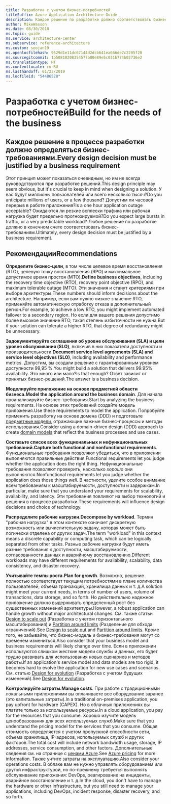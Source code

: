 ```yaml
---
title: Разработка с учетом бизнес-потребностей
titleSuffix: Azure Application Architecture Guide
description: Каждое решение по разработке должно соответствовать бизнес-требованиям.
author: MikeWasson
ms.date: 08/30/2018
ms.topic: guide
ms.service: architecture-center
ms.subservice: reference-architecture
ms.custom: seojan19
ms.openlocfilehash: 9529d1e11dc67144d2dcb641ea666de7c2205f20
ms.sourcegitcommit: 1b50810208354577b00e89e5c031b774b02736e2
ms.translationtype: HT
ms.contentlocale: ru-RU
ms.lasthandoff: 01/23/2019
ms.locfileid: "54486528"
---
```

# <a name="build-for-the-needs-of-the-business"></a><span data-ttu-id="23a9c-103">Разработка с учетом бизнес-потребностей</span><span class="sxs-lookup"><span data-stu-id="23a9c-103">Build for the needs of the business</span></span>

## <a name="every-design-decision-must-be-justified-by-a-business-requirement"></a><span data-ttu-id="23a9c-104">Каждое решение в процессе разработки должно определяться бизнес-требованиями.</span><span class="sxs-lookup"><span data-stu-id="23a9c-104">Every design decision must be justified by a business requirement</span></span>

<span data-ttu-id="23a9c-105">Этот принцип может показаться очевидным, но им не всегда руководствуются при разработке решений.</span><span class="sxs-lookup"><span data-stu-id="23a9c-105">This design principle may seem obvious, but it's crucial to keep in mind when designing a solution.</span></span> <span data-ttu-id="23a9c-106">У вас будут миллионы пользователей или всего несколько тысяч?</span><span class="sxs-lookup"><span data-stu-id="23a9c-106">Do you anticipate millions of users, or a few thousand?</span></span> <span data-ttu-id="23a9c-107">Допустим ли часовой перерыв в работе приложения?</span><span class="sxs-lookup"><span data-stu-id="23a9c-107">Is a one hour application outage acceptable?</span></span> <span data-ttu-id="23a9c-108">Ожидаются ли резкие всплески трафика или рабочая нагрузка будет предельно прогнозируемой?</span><span class="sxs-lookup"><span data-stu-id="23a9c-108">Do you expect large bursts in traffic, or a very predictable workload?</span></span> <span data-ttu-id="23a9c-109">Любое решение по разработке должно в конечном счете соответствовать бизнес-требованиям.</span><span class="sxs-lookup"><span data-stu-id="23a9c-109">Ultimately, every design decision must be justified by a business requirement.</span></span>

## <a name="recommendations"></a><span data-ttu-id="23a9c-110">Рекомендации</span><span class="sxs-lookup"><span data-stu-id="23a9c-110">Recommendations</span></span>

<span data-ttu-id="23a9c-111">**Определите бизнес-цели**, в том числе целевое время восстановления (RTO), целевую точку восстановления (RPO) и максимальное допустимое время простоя (MTO).</span><span class="sxs-lookup"><span data-stu-id="23a9c-111">**Define business objectives**, including the recovery time objective (RTO), recovery point objective (RPO), and maximum tolerable outage (MTO).</span></span> <span data-ttu-id="23a9c-112">Эти значения и станут критериями при выборе архитектуры.</span><span class="sxs-lookup"><span data-stu-id="23a9c-112">These numbers should inform decisions about the architecture.</span></span> <span data-ttu-id="23a9c-113">Например, если вам нужно низкое значение RTO, применяйте автоматическую отработку отказа в дополнительный регион.</span><span class="sxs-lookup"><span data-stu-id="23a9c-113">For example, to achieve a low RTO, you might implement automated failover to a secondary region.</span></span> <span data-ttu-id="23a9c-114">Но если для вашего решения допустимо более высокое значение RTO, такая степень избыточности не нужна.</span><span class="sxs-lookup"><span data-stu-id="23a9c-114">But if your solution can tolerate a higher RTO, that degree of redundancy might be unnecessary.</span></span>

<span data-ttu-id="23a9c-115">**Задокументируйте соглашения об уровне обслуживания (SLA) и цели уровня обслуживания (SLO)**, включив в них показатели доступности и производительности.</span><span class="sxs-lookup"><span data-stu-id="23a9c-115">**Document service level agreements (SLA) and service level objectives (SLO)**, including availability and performance metrics.</span></span> <span data-ttu-id="23a9c-116">Допустим, вы создали решение с гарантированным уровнем доступности 99,95 %.</span><span class="sxs-lookup"><span data-stu-id="23a9c-116">You might build a solution that delivers 99.95% availability.</span></span> <span data-ttu-id="23a9c-117">Это много или мало?</span><span class="sxs-lookup"><span data-stu-id="23a9c-117">Is that enough?</span></span> <span data-ttu-id="23a9c-118">Ответ зависит от принятых бизнес-решений.</span><span class="sxs-lookup"><span data-stu-id="23a9c-118">The answer is a business decision.</span></span>

<span data-ttu-id="23a9c-119">**Моделируйте приложение на основе предметной области бизнеса.**</span><span class="sxs-lookup"><span data-stu-id="23a9c-119">**Model the application around the business domain**.</span></span> <span data-ttu-id="23a9c-120">Для начала проанализируйте бизнес-требования.</span><span class="sxs-lookup"><span data-stu-id="23a9c-120">Start by analyzing the business requirements.</span></span> <span data-ttu-id="23a9c-121">На основе этих требований создайте модель приложения.</span><span class="sxs-lookup"><span data-stu-id="23a9c-121">Use these requirements to model the application.</span></span> <span data-ttu-id="23a9c-122">Попробуйте применить разработку на основе домена (DDD) и подготовьте [предметные модели][domain-model], отражающие важные бизнес-процессы и методы использования.</span><span class="sxs-lookup"><span data-stu-id="23a9c-122">Consider using a domain-driven design (DDD) approach to create [domain models][domain-model] that reflect the business processes and use cases.</span></span>

<span data-ttu-id="23a9c-123">**Составьте список всех функциональных и нефункциональных требований.**</span><span class="sxs-lookup"><span data-stu-id="23a9c-123">**Capture both functional and nonfunctional requirements**.</span></span> <span data-ttu-id="23a9c-124">Функциональные требования позволяют убедиться, что в приложении выполняются правильные действия.</span><span class="sxs-lookup"><span data-stu-id="23a9c-124">Functional requirements let you judge whether the application does the right thing.</span></span> <span data-ttu-id="23a9c-125">Нефункциональные требования позволяют проверить, насколько *хорошо* они выполняются.</span><span class="sxs-lookup"><span data-stu-id="23a9c-125">Nonfunctional requirements let you judge whether the application does those things *well*.</span></span> <span data-ttu-id="23a9c-126">В частности, уделите особое внимание всем требованиям к масштабируемости, доступности и задержкам.</span><span class="sxs-lookup"><span data-stu-id="23a9c-126">In particular, make sure that you understand your requirements for scalability, availability, and latency.</span></span> <span data-ttu-id="23a9c-127">Эти требования повлияют на выбор технологий и решения в процессе разработки.</span><span class="sxs-lookup"><span data-stu-id="23a9c-127">These requirements will influence design decisions and choice of technology.</span></span>

<span data-ttu-id="23a9c-128">**Распределите рабочие нагрузки.**</span><span class="sxs-lookup"><span data-stu-id="23a9c-128">**Decompose by workload**.</span></span> <span data-ttu-id="23a9c-129">Термин "рабочая нагрузка" в этом контексте означает дискретную возможность или вычислительную задачу, которая может быть логически отделена от других задач.</span><span class="sxs-lookup"><span data-stu-id="23a9c-129">The term "workload" in this context means a discrete capability or computing task, which can be logically separated from other tasks.</span></span> <span data-ttu-id="23a9c-130">Разные рабочие нагрузки будут иметь разные требования к доступности, масштабируемости, согласованности данных и аварийному восстановлению.</span><span class="sxs-lookup"><span data-stu-id="23a9c-130">Different workloads may have different requirements for availability, scalability, data consistency, and disaster recovery.</span></span>

<span data-ttu-id="23a9c-131">**Учитывайте темпы роста.**</span><span class="sxs-lookup"><span data-stu-id="23a9c-131">**Plan for growth**.</span></span> <span data-ttu-id="23a9c-132">Возможно, решение полностью соответствует текущим потребностями в плане количества пользователей, объема транзакций, хранилища данных и т. д.</span><span class="sxs-lookup"><span data-stu-id="23a9c-132">A solution might meet your current needs, in terms of number of users, volume of transactions, data storage, and so forth.</span></span> <span data-ttu-id="23a9c-133">Но действительно надежное приложение должно выдерживать определенный рост без существенных изменений архитектуры.</span><span class="sxs-lookup"><span data-stu-id="23a9c-133">However, a robust application can handle growth without major architectural changes.</span></span> <span data-ttu-id="23a9c-134">См. также статьи [Design to scale out](scale-out.md) (Разработка с учетом горизонтального масштабирования) и [Partition around limits](partition.md) (Разделение для обхода ограничений).</span><span class="sxs-lookup"><span data-stu-id="23a9c-134">See [Design to scale out](scale-out.md) and [Partition around limits](partition.md).</span></span> <span data-ttu-id="23a9c-135">Кроме того, не забывайте, что бизнес-модель и бизнес-требования могут со временем измениться.</span><span class="sxs-lookup"><span data-stu-id="23a9c-135">Also consider that your business model and business requirements will likely change over time.</span></span> <span data-ttu-id="23a9c-136">Если в приложении используются слишком жесткие модели службы и данных, его будет трудно развивать для использования новых сценариев и методов работы.</span><span class="sxs-lookup"><span data-stu-id="23a9c-136">If an application's service model and data models are too rigid, it becomes hard to evolve the application for new use cases and scenarios.</span></span> <span data-ttu-id="23a9c-137">См. статью [Design for evolution](design-for-evolution.md) (Разработка с учетом будущих изменений).</span><span class="sxs-lookup"><span data-stu-id="23a9c-137">See [Design for evolution](design-for-evolution.md).</span></span>

<span data-ttu-id="23a9c-138">**Контролируйте затраты.**</span><span class="sxs-lookup"><span data-stu-id="23a9c-138">**Manage costs**.</span></span> <span data-ttu-id="23a9c-139">При работе с традиционными локальными приложениями вы оплачиваете все оборудование заранее (это капитальные затраты).</span><span class="sxs-lookup"><span data-stu-id="23a9c-139">In a traditional on-premises application, you pay upfront for hardware (CAPEX).</span></span> <span data-ttu-id="23a9c-140">Но в облачных приложениях вы платите только за используемые ресурсы.</span><span class="sxs-lookup"><span data-stu-id="23a9c-140">In a cloud application, you pay for the resources that you consume.</span></span> <span data-ttu-id="23a9c-141">Хорошо изучите модель ценообразования для всех используемых служб.</span><span class="sxs-lookup"><span data-stu-id="23a9c-141">Make sure that you understand the pricing model for the services that you consume.</span></span> <span data-ttu-id="23a9c-142">Общая стоимость определяется с учетом пропускной способности сети, объема хранилища, IP-адресов, используемых служб и других факторов.</span><span class="sxs-lookup"><span data-stu-id="23a9c-142">The total cost will include network bandwidth usage, storage, IP addresses, service consumption, and other factors.</span></span> <span data-ttu-id="23a9c-143">Дополнительные сведения см. на странице с [ценами Azure][pricing].</span><span class="sxs-lookup"><span data-stu-id="23a9c-143">See [Azure pricing][pricing] for more information.</span></span> <span data-ttu-id="23a9c-144">Также учтите затраты на эксплуатацию.</span><span class="sxs-lookup"><span data-stu-id="23a9c-144">Also consider your operations costs.</span></span> <span data-ttu-id="23a9c-145">В облаке вам не нужно управлять оборудованием или другой инфраструктурой, но по-прежнему требуется выполнять обслуживание приложения: DevOps, реагирование на инциденты, аварийное восстановление и т. д.</span><span class="sxs-lookup"><span data-stu-id="23a9c-145">In the cloud, you don't have to manage the hardware or other infrastructure, but you still need to manage your applications, including DevOps, incident response, disaster recovery, and so forth.</span></span>

[domain-model]: https://martinfowler.com/eaaCatalog/domainModel.html
[pricing]: https://azure.microsoft.com/pricing/
